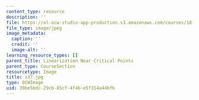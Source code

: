 ```yaml
---
content_type: resource
description: ''
file: https://ol-ocw-studio-app-production.s3.amazonaws.com/courses/18-03sc-differential-equations-fall-2011/39be5bdc29cb85cf4f4be5f314a44bfb_s37.jpg
file_type: image/jpeg
image_metadata:
  caption: ''
  credit: ''
  image-alt: ''
learning_resource_types: []
parent_title: Linearization Near Critical Points
parent_type: CourseSection
resourcetype: Image
title: s37.jpg
type: OCWImage
uid: 39be5bdc-29cb-85cf-4f4b-e5f314a44bfb
---
```

